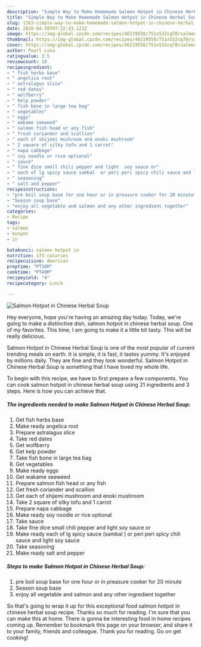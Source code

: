 ```yaml
---
description: "Simple Way to Make Homemade Salmon Hotpot in Chinese Herbal Soup"
title: "Simple Way to Make Homemade Salmon Hotpot in Chinese Herbal Soup"
slug: 1163-simple-way-to-make-homemade-salmon-hotpot-in-chinese-herbal-soup
date: 2020-04-28T07:32:43.121Z
image: https://img-global.cpcdn.com/recipes/46219558/751x532cq70/salmon-hotpot-in-chinese-herbal-soup-recipe-main-photo.jpg
thumbnail: https://img-global.cpcdn.com/recipes/46219558/751x532cq70/salmon-hotpot-in-chinese-herbal-soup-recipe-main-photo.jpg
cover: https://img-global.cpcdn.com/recipes/46219558/751x532cq70/salmon-hotpot-in-chinese-herbal-soup-recipe-main-photo.jpg
author: Pearl Luna
ratingvalue: 3.5
reviewcount: 10
recipeingredient:
- " fish herbs base"
- " angelica root"
- " astralagus slice"
- " red dates"
- " wolfberry"
- " kelp powder"
- " fish bone in large tea bag"
- " vegetables"
- " eggs"
- " wakame seeweed"
- " salmon fish head or any fish"
- " fresh coriander and scallion"
- " each of shijemi mushroom and enoki mushroom"
- " 2 square of silky tofu and 1 carrot"
- " napa cabbage"
- " soy noodle or rice optional"
- " sauce"
- " fine dice small chili pepper and light  soy sauce or"
- " each of lg spicy sauce sambal  or peri peri spicy chili sauce and light soy sauce"
- " seasoning"
- " salt and pepper"
recipeinstructions:
- "pre boil soup base for one hour or in preasure cooker for 20 minute"
- "Season soup base"
- "enjoy all vegetable and salmon and any other ingredient together"
categories:
- Recipe
tags:
- salmon
- hotpot
- in

katakunci: salmon hotpot in 
nutrition: 173 calories
recipecuisine: American
preptime: "PT16M"
cooktime: "PT49M"
recipeyield: "4"
recipecategory: Lunch

---
```



![Salmon Hotpot in Chinese Herbal Soup](https://img-global.cpcdn.com/recipes/46219558/751x532cq70/salmon-hotpot-in-chinese-herbal-soup-recipe-main-photo.jpg)

Hey everyone, hope you're having an amazing day today. Today, we're going to make a distinctive dish, salmon hotpot in chinese herbal soup. One of my favorites. This time, I am going to make it a little bit tasty. This will be really delicious.



Salmon Hotpot in Chinese Herbal Soup is one of the most popular of current trending meals on earth. It is simple, it is fast, it tastes yummy. It's enjoyed by millions daily. They are fine and they look wonderful. Salmon Hotpot in Chinese Herbal Soup is something that I have loved my whole life.


To begin with this recipe, we have to first prepare a few components. You can cook salmon hotpot in chinese herbal soup using 21 ingredients and 3 steps. Here is how you can achieve that.

<!--inarticleads1-->

##### The ingredients needed to make Salmon Hotpot in Chinese Herbal Soup:

1. Get  fish herbs base
1. Make ready  angelica root
1. Prepare  astralagus slice
1. Take  red dates
1. Get  wolfberry
1. Get  kelp powder
1. Take  fish bone in large tea bag
1. Get  vegetables
1. Make ready  eggs
1. Get  wakame seeweed
1. Prepare  salmon fish head or any fish
1. Get  fresh coriander and scallion
1. Get  each of shijemi mushroom and enoki mushroom
1. Take  2 square of silky tofu and 1 carrot
1. Prepare  napa cabbage
1. Make ready  soy noodle or rice optional
1. Take  sauce
1. Take  fine dice small chili pepper and light  soy sauce or
1. Make ready  each of lg spicy sauce (sambal ) or peri peri spicy chili sauce and light soy sauce
1. Take  seasoning
1. Make ready  salt and pepper




<!--inarticleads2-->

##### Steps to make Salmon Hotpot in Chinese Herbal Soup:

1. pre boil soup base for one hour or in preasure cooker for 20 minute
1. Season soup base
1. enjoy all vegetable and salmon and any other ingredient together




So that's going to wrap it up for this exceptional food salmon hotpot in chinese herbal soup recipe. Thanks so much for reading. I'm sure that you can make this at home. There is gonna be interesting food in home recipes coming up. Remember to bookmark this page on your browser, and share it to your family, friends and colleague. Thank you for reading. Go on get cooking!
